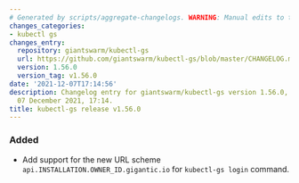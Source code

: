 ```yaml
---
# Generated by scripts/aggregate-changelogs. WARNING: Manual edits to this files will be overwritten.
changes_categories:
- kubectl gs
changes_entry:
  repository: giantswarm/kubectl-gs
  url: https://github.com/giantswarm/kubectl-gs/blob/master/CHANGELOG.md#1560---2021-12-07
  version: 1.56.0
  version_tag: v1.56.0
date: '2021-12-07T17:14:56'
description: Changelog entry for giantswarm/kubectl-gs version 1.56.0, published on
  07 December 2021, 17:14.
title: kubectl-gs release v1.56.0
---
```


### Added
- Add support for the new URL scheme `api.INSTALLATION.OWNER_ID.gigantic.io` for `kubectl-gs login` command.
